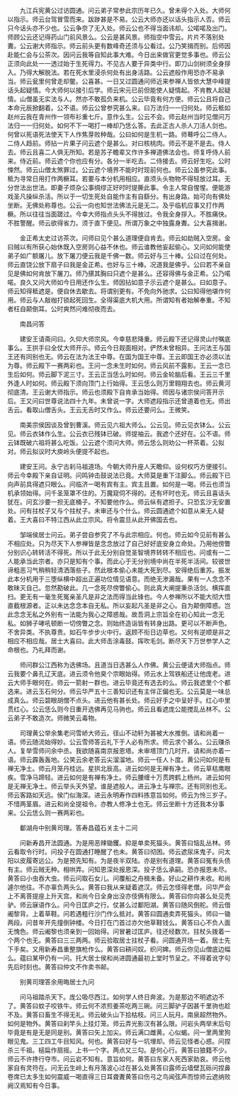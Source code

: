 <!-- { "loadSidebar": true } -->
　　九江兵宪黄公过访圆通。问云弟子常参此宗历年已久。曾未得个入处。大师何以指示。师云台驾冒雪而来。跋踄甚是不易。公云大师亦还以话头指示人否。师云只今话头亦不少也。公云争奈了无入处。师云公也不得当面讳却。公喏喏及出门。师顾公云还记得药山门前风景么。公云是甚风景。师指空中雪云。片片不落别处聻。公云谢大师指示。师云前头更有数峰奇还须与公看过。公乃笑揖而别。后师因赴能仁会与公茶次。因问云我等自知此事大难。今日出来做官更觉多事也。师云公正须向此处一一透过始于生死得力。不见古人要于异类中行。即刀山剑树须全身拶入。乃得大解脱法。若在死水里浸杀何处有出身活路。公云遮般作用恐亦不易承当。师云瓮里何曾走却鳖。公喜甚。一日又过圆通问师近来参禅人皆依大慧中峰提话头起疑情。今大师何以接引后学。师云宋元已前但能使人疑情起。不肯教人起疑情。山僧虽无实法与人。然亦不敢孤负来机。公云毕竟有何方便。师云公且将自己本命元辰掀翻着。公不语。师云公曾参究甚么来。曰万法归一一归何处。师云秪如赵州云我在青州作一领布衫重七斤。意作么生。公云不会。师云赵州当时见僧问万法归一一归何处。如何不下一喝打一棒却乃恁么答。去此正古人杀人刀活人剑也。何曾以死语死法使天下人作焦芽败种哉。公曰如何是生机一路。师蓦呼公二侍人。二侍人趋前。师拈一片果子问云遮个是甚么。对曰核桃肉。师云不是不是去。侍人去。师云且喜二人俱无所知。若是苏子瞻辈又作许多禅道佛法会也。师复呼侍人前来。侍近前。师云遮个你也应有分。各分一半吃去。二侍接去。师云好生吃。公时悚然。师云山僧太煞罪过。公云遮个境界不能时时现前何也。师云公虽参究此事。秪为寻常日用打作两橛耳。若要与本分机用相应。直须头头物物不得轻放过耳。无分世法出世法。即妻子烦杂公事绸缪正好时时提撕此事。令主人常自惺惺。便能游戏圣凡操纵杀活。所以于一切生死处自能作主有自繇分。有出身路。始可向有佛处坐断。无佛处称尊也。公云一向也知世法佛法元是无二。及乎临机应事又打作两橛。所以往往当面蹉过。今幸大师指点头头不得放过。令我全身拶入。不胜痛快。不胜警醒。师云欲得省力。须于直下便见。所谓万象之中独露身聻。公大喜揖谢。

　　金正希太史过访茶次。问师曰见个甚么道理便自肯去。师云如劫贼入空房。金曰贼以有所获心始休既入空房则心益不休也。师云谁教他妄起偷心。又问如何能使弟子如广额屠儿。放下屠刀便云我是千佛一数。师云好与三十棒。公曰过在何处。师云直饶公放下扇子曰我是金正希。也好与三十棒。况道我是佛乎。公曰若不亲自见是佛如何肯放下屠刀。师乃揕其胸曰只遮个是甚么。还容得佛与金正希。公乃喏喏。良久又问大师如今日用还作么生。师因拈如意子示云遮个是甚么。曰如意子。师云知得秪遮是。便自休去歇去。将谓别更有。不免向外驰求。公曰知得他堪作何用。师云与人敲枷打锁起死回生。全得渠底大机大用。所谓知有者始解奉重。不知者枉自颠倒耳。公时爽然问难彻夜而去。

　　南昌问答

　　建安王请斋问曰。久仰大师宗风。今幸慈悲降重。师云殿下还记得灵山付嘱底事么。王拱手曰全仗大师开示。师云今日觌面相对。俨然未曾相异。王问法王与国王还有同别也无。师云在法为法王中尊。在国为国王中尊。王云即国王亦必须以法为尊。师云殿下一赛两彩也。王问一念未生时如何。师云风前不露影。王云一念已生后如何。师云脚下泥三寸。王云正当恁么时如何。师云金轮脑后看。王云三千里外逢人时如何。师云殿下须向顶门上行始得。王云恁么则万里翱翔去也。师云黄河彻底清。王云谢大师指示。师云也须殿下自肯承当始得。师因与诸宗侯问答开示后。王又问曰世尊说法四十九年。未曾说一字。大师遮段指示还曾道着也无。师出舌云。看取山僧舌头。王云无舌时又作么。师云还要问么。王微笑。

　　南美宗侯因谈及曾到曹溪。师云见六祖大师么。公云见。师云见衣钵么。公云见。师云衣钵作么生。公云衣已残钵已破。师提袖云。我遮个还好在。公不语。师云钵既破六祖将甚么吃饭。公云遮个须问大师。师云恁么则劝公一杯茶着。公拟对。师云拟议时大庾岭头便提不起也。

　　建安王问。永宁古刹马祖道场。今朝大师升座人天瞻仰。设何权巧方便接引。师云今幸殿下亲自证明。问鸣钟击鼓说法已竟。大师莫是重下注脚么。师云殿下已向声前具得遮只眼么。问临济一喝有宾有主。宾主且置。如何是一喝。师云也须当机承领始得。问千圣笼罩不住的。万魔窥伺不得的。还有坏时也无。师云且喜话头犹在。问玄沙要一担无底桶子。不知要他作么。师云纵有遮担子。只恐玄沙无安置处。问有拄杖子又与个拄杖子。未审还与个什么。师云圆通遮个如意从来无人疑着。王大喜曰不特江西从此立宗风。将令震旦从此开佛国去也。

　　邹端侯居士问云。弟子尝自参究了不与此宗相应。何也。师云如今见前有甚么不相应处。只为尽天下人参禅皆是念念放过了自己好好底安身立命处。乃用他傍瞥分别识心转转活不得死。所以于此无分别自觉圣智境界转转不相应也。问或有一二人能承当此宗者。亦只是知有个事。而此心于无分别境中尚在半死半活间。较彼世谛粗恶习气稍稍轻清洒落些子。然此根本偷心未能大死到尽。安得绝后重苏。振发此本分机用于三堕纵横中超出正遍功位情见语意。而绝无渗漏哉。果有一人念念不敢昧灭自己。忽然勘破此。几一念死尽傍瞥偷心。则此真大阐提秉杀活剑。横挥直扫。更无有一毫生死冤亲圣凡是非之法而得当此锋也。今人参禅所以不能大彻大悟直截根源者。正以未达念念本自无私。所以妄起凡圣是非之心。自为颠倒障惑。岂此念念无私之外别有一法能为我心之障惑哉。故吾洞上宗旨全在初心知此一念无私。如狮子哮吼顿断一切傍瞥之念。则始终造诣皆有转身出路。更可以不断声色。不舍异类。不执尊贵。如石牛步步火中行。返顾不衔日边草也。又何有逆顺是非之相应不相应哉。居士大喜曰。此大师击涂毒鼓。挥吹毛剑。断尽天下万世参学人之命根也。乃礼拜而谢。

　　师问群公江西称为选佛场。且道当日选甚么人作佛。黄公云便请大师指点。师云我要个鼻孔辽天底。进云须令他臭个宗眼始得。师云水上驾铁船还让他庞老。进云大师手眼何在。师云一箭射一群也。进云毕竟还有选去的么。师云我遮里个个都选来。进云玉石何分。师云华严五十三善知识还有主伴正偏也无。公云莫是一味总成真么。师云碧眼胡僧不点头。进云他有甚长处。师云好手之中呈好手。红心中里贯红心。公云恁么则今日重开选佛再见马驹也。师云且看遮庞公能搅乱丛林不。公云弟子不敢造次。师微笑云毒物。

　　司理黄公举余集老问雪峤大师云。径山不动轩为甚被大水推倒。请和尚着一语。师云随流始得妙。公云雪师答云礼下于人必有所求。师云求个甚么。公云赚杀人。复举雪师问余中丞。我欲随喜南京报恩塔。未审塔顶门几时开。请和尚亦着一语。师云霹轰轰地。公笑云余老答云尖溜溜地。师云一任人卜度。黄公问如何是有禅无净土。师云月笼丹桂远。星拱北辰高。进云如何是无禅有净土。师云草枯鹰眼疾。雪净马蹄轻。进云如何是有禅有净土。师云腰缠十万贯跨鹤上杨州。进云如何是无禅无净土。师云举头天外望。谁是遮般人。进云净土与禅宗。还有同别也无。师云客路如天远。侯门似海深。进云永明寿作四料拣意旨如何。师云为怜三岁子。不惜两茎眉。进云和尚全提祖令。亦教人修净土也无。师云坐断十方还我本分事来。公云恁么则一赛两彩也。

　　鄱湖舟中别黄司理。答寿昌蕴石关主十二问

　　问新寿昌开法圆通。为是用恶辣锄钁。抑是单卖死猫头。黄答曰恼乱丛林。师云看取令行时。问投子在圆通打睡醒了也未。黄答曰彻困。师云遮尿床鬼子。问太阳以皮履寄远公。为是预先知有。为是夜半双陆。亦是别有道理。黄答曰冤有头债有主。师云贼无种。相哄弄。问知恩深处报恩深。投子恁么承嗣。恐亦报恩未尽。黄答曰小虫吞大虫。师云问取石女儿。问覆船之舟楫未备。好山之耕作未收。和尚遽尔他往。不亦辜负两头么。黄答曰我从来疑着遮汉。师云怎怪得老僧。问华严会上不离菩提座上升天宫。和尚今日全身出没亦伎俩有限么。黄答曰你向甚么处见秃驴。师云寐语作么。问今日匡庐之行。仗甚么过鄱阳湖。黄答曰随风倒舵。师云借阇黎背。上着草鞋。问若遇粗行沙门作么抵对。黄答曰圆通卖弄死猫头。师曰一锄两段。问昔年开先撞倒钟楼。今日打在门首过亦欠他草鞋钱么。黄答曰心不负人面无愧色。师云阇黎也须亲到一回始得。问冒暑过匡庐。往还经数次。拄杖头拨着一个两个也无。黄答曰三三两两。师云验取居士拄杖子看。问圆通开场一着。居士先下手矣。又用新寿昌重整旗枪作么。黄答曰耕问奴。织问婢。师云你见山僧底边幅么。蕴曰某甲仍有一问。托大居士侯和尚进圆通最初上堂时节呈之。不得着讹字句先后时刻也。黄答曰仲文不作卖书邮。

　　别黄司理答余用晦居士九问

　　问马祖踏杀天下。庞公吸尽西江。如何学人终日奔波。为是那边不明遮边不了。黄答曰蚊子咬铁牛。师云何不浓煎姜茶吃两三碗。问三脚驴子因甚千里驹也趁不及。黄答曰畜生不得无礼。师云破头山下拾枯枝。问三人玩月。南泉超然物外。如何是物外。黄答曰刹竿头上挂灯笼。师云弄光影汉有甚么限。问岩头两举末后句毕竟是有是无是同是别。黄答曰矢上加尖。师云满口雌黄。心似蝎。问一里两里狗眼见鬼。三工四工牛目知风。何也。黄答曰好与一坑埋却。师云见怪者心惑。问捏杀三千祖。槌扁作扇摇。上书一个字。两点又三勾。是何心行。黄答曰狼籍不少。师云不许搀行夺市。问云岩不知有。意旨如何。黄答曰东家人死西家助哀。师云他家自有灵符在。问无云生岭上有月落波心过在甚么处黄答曰露师云墙壁瓦砾问捏鼻卷席已太多生如何震威一喝直得三日耳聋聻黄答曰伤弓之鸟闻弦声而惊师云遮纳败阙汉焉知有今日事。

